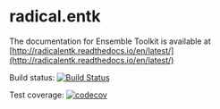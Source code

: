 # radical.entk

The documentation for Ensemble Toolkit is available at 
[http://radicalentk.readthedocs.io/en/latest/](http://radicalentk.readthedocs.io/en/latest/)


Build status: [![Build Status](https://jenkins.radical-project.org/job/radical.entk/badge/icon)](https://jenkins.radical-project.org/job/radical.entk/)

Test coverage: [![codecov](https://codecov.io/gh/radical-cybertools/radical.entk/branch/master/graph/badge.svg)](https://codecov.io/gh/radical-cybertools/radical.entk)


